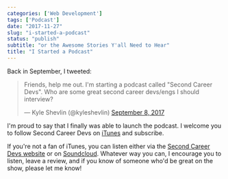 ```yaml
---
categories: ['Web Development']
tags: ['Podcast']
date: "2017-11-27"
slug: "i-started-a-podcast"
status: "publish"
subtitle: "or the Awesome Stories Y'all Need to Hear"
title: "I Started a Podcast"
---
```


Back in September, I tweeted:

<blockquote class="twitter-tweet" data-lang="en"><p lang="en" dir="ltr">Friends, help me out. I'm starting a podcast called "Second Career Devs". Who are some great second career devs/engs I should interview?</p>— Kyle Shevlin (@kyleshevlin) <a href="https://twitter.com/kyleshevlin/status/906201169495605248?ref_src=twsrc%5Etfw">September 8, 2017</a></blockquote>

<script async src="https://platform.twitter.com/widgets.js" charset="utf-8"></script>

I'm proud to say that I finally was able to launch the podcast. I welcome you to follow Second Career Devs on [iTunes](https://itunes.apple.com/us/podcast/second-career-devs/id1317467797?mt=2) and subscribe.

If you're not a fan of iTunes, you can listen either via the [Second Career Devs website](https://secondcareerdevs.com) or on [Soundcloud](https://soundcloud.com/secondcareerdevs). Whatever way you can, I encourage you to listen, leave a review, and if you know of someone who'd be great on the show, please let me know!
